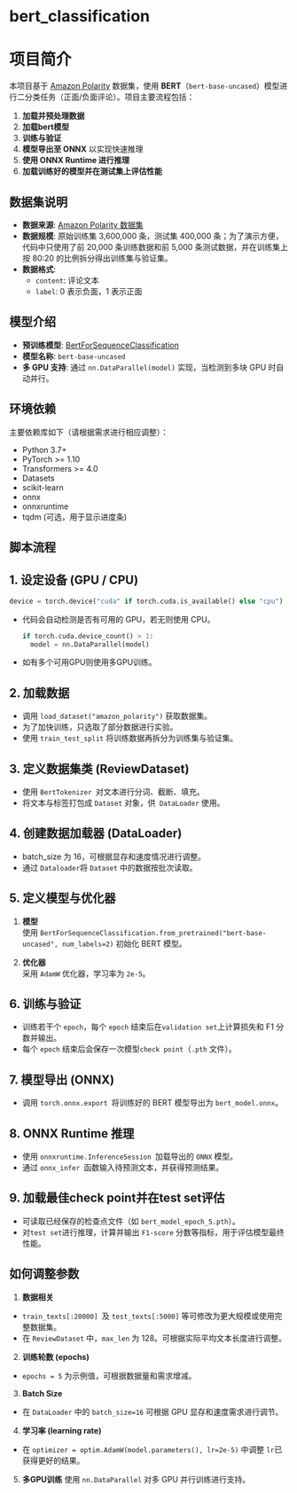 # bert_classification
# 项目简介

本项目基于 [Amazon Polarity](https://huggingface.co/datasets/amazon_polarity) 数据集，使用 **BERT**（`bert-base-uncased`）模型进行二分类任务（正面/负面评论）。项目主要流程包括：

1. **加载并预处理数据**
2.  **加载bert模型** 
3. **训练与验证**  
4. **模型导出至 ONNX** 以实现快速推理  
5. **使用 ONNX Runtime 进行推理**  
6. **加载训练好的模型并在测试集上评估性能**

## 数据集说明

- **数据来源**: [Amazon Polarity 数据集](https://huggingface.co/datasets/amazon_polarity)  
- **数据规模**: 原始训练集 3,600,000 条，测试集 400,000 条；为了演示方便，代码中只使用了前 20,000 条训练数据和前 5,000 条测试数据，并在训练集上按 80:20 的比例拆分得出训练集与验证集。  
- **数据格式**:  
  - `content`: 评论文本  
  - `label`: 0 表示负面，1 表示正面

## 模型介绍

- **预训练模型**: [BertForSequenceClassification](https://huggingface.co/docs/transformers/model_doc/bert#transformers.BertForSequenceClassification)  
- **模型名称**: `bert-base-uncased`  
- **多 GPU 支持**: 通过 `nn.DataParallel(model)` 实现，当检测到多块 GPU 时自动并行。

## 环境依赖

主要依赖库如下（请根据需求进行相应调整）：

- Python 3.7+
- PyTorch >= 1.10
- Transformers >= 4.0
- Datasets
- scikit-learn
- onnx
- onnxruntime
- tqdm (可选，用于显示进度条)
  
## 脚本流程
## 1. 设定设备 (GPU / CPU)

```python
device = torch.device("cuda" if torch.cuda.is_available() else "cpu")
```
- 代码会自动检测是否有可用的 GPU，若无则使用 CPU。
  ```python
  if torch.cuda.device_count() > 1:
    model = nn.DataParallel(model)
  ```
- 如有多个可用GPU则使用多GPU训练。
## 2. 加载数据

- 调用 `load_dataset("amazon_polarity")` 获取数据集。  
- 为了加快训练，只选取了部分数据进行实验。  
- 使用 `train_test_split` 将训练数据再拆分为训练集与验证集。

## 3. 定义数据集类 (ReviewDataset)

- 使用 `BertTokenizer `对文本进行分词、截断、填充。
- 将文本与标签打包成 `Dataset` 对象，供` DataLoader` 使用。
## 4. 创建数据加载器 (DataLoader)

- batch_size 为 16，可根据显存和速度情况进行调整。
- 通过 `Dataloader`将 `Dataset` 中的数据按批次读取。
## 5. 定义模型与优化器

1. **模型**  
   使用 `BertForSequenceClassification.from_pretrained("bert-base-uncased", num_labels=2)` 初始化 BERT 模型。

2. **优化器**  
   采用 `AdamW` 优化器，学习率为 `2e-5`。
## 6. 训练与验证

- 训练若干个 `epoch`，每个 `epoch` 结束后在`validation set`上计算损失和 F1 分数并输出。  
- 每个 `epoch` 结束后会保存一次模型`check point`（`.pth` 文件）。  
## 7. 模型导出 (ONNX)

- 调用 `torch.onnx.export `将训练好的 BERT 模型导出为 `bert_model.onnx`。
## 8. ONNX Runtime 推理

- 使用 `onnxruntime.InferenceSession `加载导出的 `ONNX` 模型。
- 通过 `onnx_infer `函数输入待预测文本，并获得预测结果。
## 9. 加载最佳check point并在test set评估

- 可读取已经保存的检查点文件（如 `bert_model_epoch_5.pth`）。
- 对`test set`进行推理，计算并输出 `F1-score` 分数等指标，用于评估模型最终性能。
## 如何调整参数

1. **数据相关**  
- `train_texts[:20000] `及 `test_texts[:5000]` 等可修改为更大规模或使用完整数据集。
- 在 `ReviewDataset` 中，`max_len` 为 128。可根据实际平均文本长度进行调整。
2. **训练轮数 (epochs)**
- `epochs = 5` 为示例值，可根据数据量和需求增减。
3. **Batch Size**
- 在 `DataLoader` 中的 `batch_size=16` 可根据 GPU 显存和速度需求进行调节。
4. **学习率 (learning rate)**
- 在 `optimizer = optim.AdamW(model.parameters(), lr=2e-5)` 中调整 `lr`已获得更好的结果。
5. **多GPU训练**
使用 `nn.DataParallel` 对多 GPU 并行训练进行支持。

